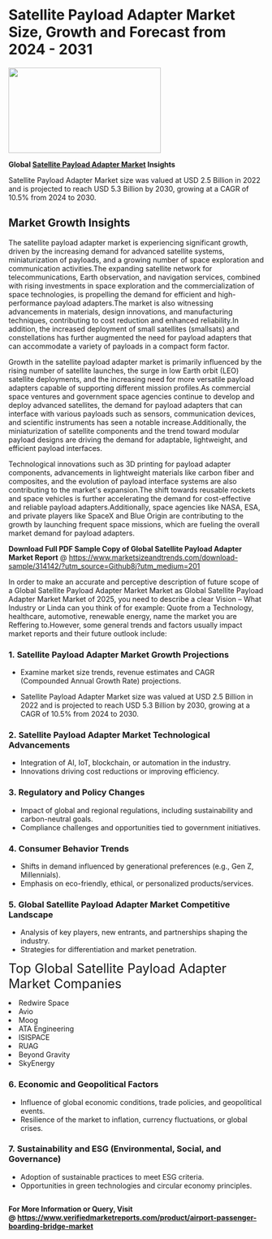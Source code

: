 <H1>Satellite Payload Adapter Market Size, Growth and Forecast from 2024 - 2031</H1><img class="aligncenter size-medium wp-image-584254" src="https://thirdeyenews.in/wp-content/uploads/2024/09/Global-Market-Research-300x168.jpeg" alt="" width="300" height="168" /><p><strong>Global&nbsp;<a href="https://www.marketsizeandtrends.com/download-sample/314142/?utm_source=Github8j?utm_medium=201">Satellite Payload Adapter Market</a> Insights</strong></p><p>Satellite Payload Adapter Market size was valued at USD 2.5 Billion in 2022 and is projected to reach USD 5.3 Billion by 2030, growing at a CAGR of 10.5% from 2024 to 2030.</p><p><h2>Market Growth Insights</h2> <p>The satellite payload adapter market is experiencing significant growth, driven by the increasing demand for advanced satellite systems, miniaturization of payloads, and a growing number of space exploration and communication activities.The expanding satellite network for telecommunications, Earth observation, and navigation services, combined with rising investments in space exploration and the commercialization of space technologies, is propelling the demand for efficient and high-performance payload adapters.The market is also witnessing advancements in materials, design innovations, and manufacturing techniques, contributing to cost reduction and enhanced reliability.In addition, the increased deployment of small satellites (smallsats) and constellations has further augmented the need for payload adapters that can accommodate a variety of payloads in a compact form factor.</p> <p>Growth in the satellite payload adapter market is primarily influenced by the rising number of satellite launches, the surge in low Earth orbit (LEO) satellite deployments, and the increasing need for more versatile payload adapters capable of supporting different mission profiles.As commercial space ventures and government space agencies continue to develop and deploy advanced satellites, the demand for payload adapters that can interface with various payloads such as sensors, communication devices, and scientific instruments has seen a notable increase.Additionally, the miniaturization of satellite components and the trend toward modular payload designs are driving the demand for adaptable, lightweight, and efficient payload interfaces.</p> <p>Technological innovations such as 3D printing for payload adapter components, advancements in lightweight materials like carbon fiber and composites, and the evolution of payload interface systems are also contributing to the market's expansion.The shift towards reusable rockets and space vehicles is further accelerating the demand for cost-effective and reliable payload adapters.Additionally, space agencies like NASA, ESA, and private players like SpaceX and Blue Origin are contributing to the growth by launching frequent space missions, which are fueling the overall market demand for payload adapters.</p> <p><span class=""><strong>Download Full PDF Sample Copy of Global Satellite Payload Adapter Market Report</strong> @ <a href="https://www.marketsizeandtrends.com/download-sample/314142/?utm_source=Github8j?utm_medium=201" target="_blank">https://www.marketsizeandtrends.com/download-sample/314142/?utm_source=Github8j?utm_medium=201</a></span></p><p>In order to make an accurate and perceptive description of future scope of a Global&nbsp;Satellite Payload Adapter Market Market as Global&nbsp;Satellite Payload Adapter Market Market of 2025, you need to describe a clear Vision &ndash; What Industry or Linda can you think of for example: Quote from a Technology, healthcare, automotive, renewable energy, name the market you are Reffering to.However, some general trends and factors usually impact market reports and their future outlook include:</p><h3>1.&nbsp;<strong>Satellite Payload Adapter Market Growth Projections</strong></h3><ul><li>Examine market size trends, revenue estimates and CAGR (Compounded Annual Growth Rate) projections.</li><li><p>Satellite Payload Adapter Market size was valued at USD 2.5 Billion in 2022 and is projected to reach USD 5.3 Billion by 2030, growing at a CAGR of 10.5% from 2024 to 2030.</p></li></ul><h3>2.&nbsp;<strong>Satellite Payload Adapter Market Technological Advancements</strong></h3><ul><li>Integration of AI, IoT, blockchain, or automation in the industry.</li><li>Innovations driving cost reductions or improving efficiency.</li></ul><h3>3.&nbsp;<strong>Regulatory and Policy Changes</strong></h3><ul><li>Impact of global and regional regulations, including sustainability and carbon-neutral goals.</li><li>Compliance challenges and opportunities tied to government initiatives.</li></ul><h3>4.&nbsp;<strong>Consumer Behavior Trends</strong></h3><ul><li>Shifts in demand influenced by generational preferences (e.g., Gen Z, Millennials).</li><li>Emphasis on eco-friendly, ethical, or personalized products/services.</li></ul><h3>5.&nbsp;<strong>Global Satellite Payload Adapter Market Competitive Landscape</strong></h3><ul><li>Analysis of key players, new entrants, and partnerships shaping the industry.</li><li>Strategies for differentiation and market penetration.</li></ul><p data-pm-slice="1 1 []"><span style="color: inherit; font-family: inherit; font-size: 25px;">Top Global Satellite Payload Adapter Market Companies</span></p><div class="" data-test-id=""><p><li>Redwire Space</li><li> Avio</li><li> Moog</li><li> ATA Engineering</li><li> ISISPACE</li><li> RUAG</li><li> Beyond Gravity</li><li> SkyEnergy</li></p></div><h3>6.&nbsp;<strong>Economic and Geopolitical Factors</strong></h3><ul><li>Influence of global economic conditions, trade policies, and geopolitical events.</li><li>Resilience of the market to inflation, currency fluctuations, or global crises.</li></ul><h3>7.&nbsp;<strong>Sustainability and ESG (Environmental, Social, and Governance)</strong></h3><ul><li>Adoption of sustainable practices to meet ESG criteria.</li><li>Opportunities in green technologies and circular economy principles.</li></ul><h2><strong style="font-size: 14px;">For More Information or Query, Visit @&nbsp;</strong><a style="background-color: #ffffff; font-size: 14px;" href="https://www.marketsizeandtrends.com/report/satellite-payload-adapter-market/" target="_blank">https://www.verifiedmarketreports.com/product/airport-passenger-boarding-bridge-market</a></h2>